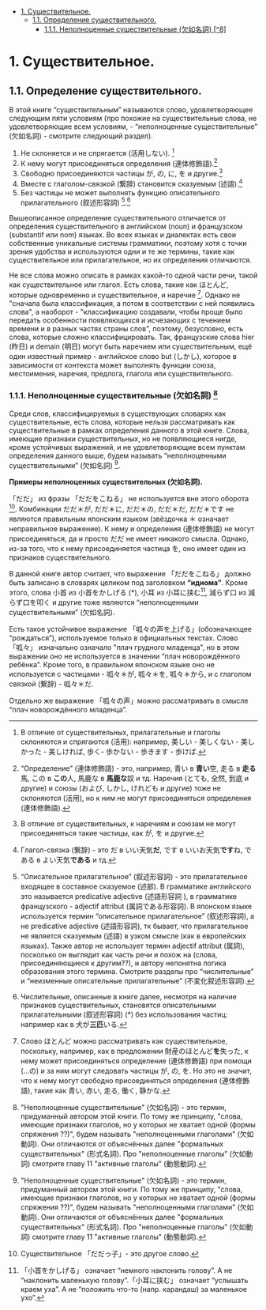 - [1. Существительное.](#1-существительное)
  - [1.1. Определение существительного.](#11-определение-существительного)
    - [1.1.1. Неполноценные существительные (欠如名詞) \[^8\]](#111-неполноценные-существительные-欠如名詞-8)

# 1. Существительное.

## 1.1. Определение существительного.

В этой книге “существительным” называются слово, удовлетворяющее следующим пяти условиям (про похожие на существительные слова, не удовлетворяющие всем условиям, - “неполноценные существительные” (欠如名詞) - смотрите следующий раздел).

1. Не склоняется и не спрягается (活用しない). [^1]
2. К нему могут присоединяться определения (連体修飾語).[^2]
3. Свободно присоединяются частицы が, の, に, を и другие.[^3]
4. Вместе с глаголом-связкой (繋辞) становится сказуемым (述語).[^4]
5. Без частицы не может выполнять функцию описательного прилагательного (叙述形容詞) [^6].[^5]

Вышеописанное определение существительного отличается от определения существительного в английском (noun) и французском (substantif или nom) языках. Во всех языках и диалектах есть свои собственные уникальные системы грамматики, поэтому хотя с точки зрения удобства и используются одни и те же термины, такие как существительное или прилагательное, но их определения отличаются.

Не все слова можно описать в рамках какой-то одной части речи, такой как существительное или глагол. Есть слова, такие как ほとんど, которые одновременно и существительное, и наречие [^7]. Однако не "сначала была классификация, а потом в соответствии с ней появились слова", а наоборот - "классификацию создавали, чтобы проще было передать особенности появляющихся и исчезающих с течением времени и в разных частях страны слов", поэтому, безусловно, есть слова, которые сложно классифицировать. Так, французские слова hier (昨日) и demain (明日) могут быть наречием или существительным, ещё один известный пример - английское слово but (しかし), которое в зависимости от контекста может выполнять функции союза, местоимения, наречия, предлога, глагола или существительного.

[^1]: В отличие от существительных, прилагательные и глаголы склоняются и спрягаются (活用): например, 美しい - 美しくない -  美しかった -  美しければ, 歩く-  歩かない - 歩きます - 歩けば.
[^2]: “Определение” (連体修飾語) - это, например, 青い в **青い**空, 走る в **走る**馬, この в **この**人, 馬鹿な в **馬鹿な**奴 и тд. Наречия (とても, 全然, 到底 и другие) и союзы (および, しかし, けれども и другие) тоже не склоняются (活用), но к ним не могут присоединяться определения (連体修飾語).
[^3]: В отличие от существительных, к наречиям и союзам не могут присоединяться такие частицы, как が, を и другие.
[^4]: Глагол-связка (繋辞) - это だ в いい天気**だ**, です в いいお天気**です**ね, である в よい天気**である** и тд.
[^5]: Числительные, описанные в книге далее, несмотря на наличие признаков существительных, становятся описательными прилагательными (叙述形容詞) (*) без использования частиц: например как в 犬が**三匹**いる.
[^6]: “Описательное прилагательное” (叙述形容詞) - это прилагательное входящее в составное сказуемое (述部). В грамматике английского это называется predicative adjective (述語形容詞 ), в грамматике французского - adjectif attribut (属詞である形容詞). В японском языке используется термин “описательное прилагательное” (叙述形容詞), а не predicative adjective (述語形容詞), тк бывает, что прилагательное не является сказуемым (述語) в узком смысле (как в европейских языках). Также автор не использует термин adjectif attribut (属詞), посколько он выглядит как часть речи и похож на (слова, присоединяющиеся к другим??), и автору непонятна логика образования этого термина. Смотрите разделы про “числительные” и “неизменные описательные прилагательные” (不変化叙述形容詞).
[^7]: Слово ほとんど можно рассматривать как существительное, поскольку, например, как в предложении 財産のほとんど**を**失った, к нему может присоединяться определение (連体修飾語) при помощи (...の)  и за ним могут следовать частицы が, の, を.  Но это не значит, что к нему могут свободно присоединяться определения (連体修飾語), такие как 青い, 赤い, 走る, 働く, 静かな.


### 1.1.1. Неполноценные существительные (欠如名詞) [^8]

Среди слов, классифицируемых в существующих словарях как существительные, есть слова, которые нельзя рассматривать как существительные в рамках определения данного в этой книге. Слова, имеющие признаки существительных, но не появляющиеся нигде, кроме устойчивых выражений, и не удовлетворяющие всем пунктам определения данного выше, будем называть “неполноценными существительными” (欠如名詞) [^8].

**Примеры неполноценных существительных (欠如名詞).**

「だだ」 из фразы 「だだをこねる」 не используется вне этого оборота [^9]. Комбинации だだ＊が, だだ＊に, だだ＊の, だだ＊だ, だだ＊です не являются правильным японским языком (звёздочка ＊ означает неправильное выражение). К нему и определения (連体修飾語) не могут присоединяться, да и просто だだ не имеет никакого смысла. Однако, из-за того, что к нему присоединяется частица を, оно имеет один из признаков существительного.

В данной книге автор считает, что выражение 「だだをこねる」 должно быть записано в словарях целиком под заголовком **“идиома”**. Кроме этого, слова 小首 из 小首をかしげる (*), 小耳 из 小耳に挟む[^10], 減らず口 из 減らず口を叩く и другие тоже являются “неполноценными существительными” (欠如名詞).

Есть такое устойчивое выражение 「呱々の声を上げる」(обозначающее “рождаться”), используемое только в официальных текстах. Слово 「呱々」 изначально означало "плач грудного младенца", но в этом выражении оно не используется в значении “плач новорождённого ребёнка”. Кроме того, в правильном японском языке оно не используется с частицами - 呱々＊が, 呱々＊を, 呱々＊から, и с глаголом связкой (繋辞) - 呱々＊だ.

Отдельно же выражение 「呱々の声」можно рассматривать в смысле “плач новорождённого младенца”.

[^8]: "Неполноценные существительные" (欠如名詞) - это термин, придуманный автором этой книги. По тому же принципу, "слова, имеющие признаки глаголов, но у которых не хватает одной (формы спряжения ??)", будем называть "неполноценными глаголами" (欠如動詞). Они отличаются от объяснённых далее "формальных существительных" (形式名詞). Про "неполноценные глаголы" (欠如動詞) смотрите главу 11 "активные глаголы" (動態動詞).
[^9]: Существительное 「だだっ子」- это другое слово.
[^10]: 「小首をかしげる」 означает “немного наклонить голову”. А не “наклонить маленькую голову”.「小耳に挟む」 означает “услышать краем уха”. А не “положить что-то (напр. карандаш) за маленькое ухо”.

